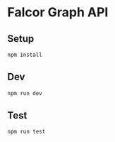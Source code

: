 # Falcor Graph API

## Setup
```bash
npm install
```

## Dev
```bash
npm run dev
```

## Test
```bash
npm run test
```
